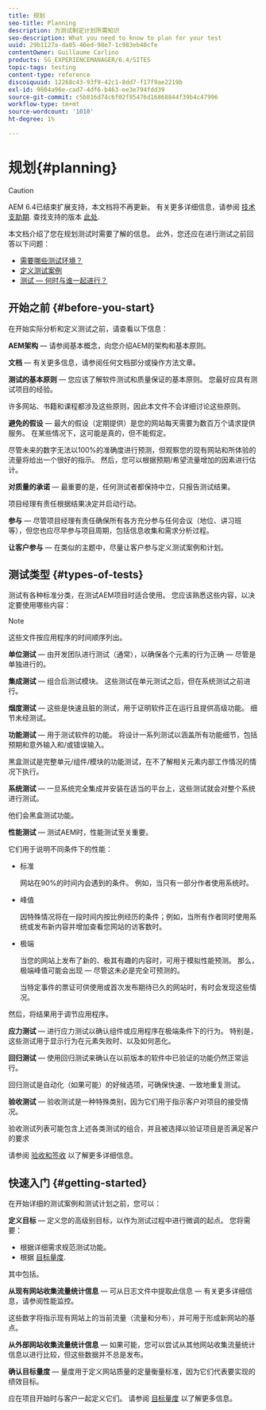 ```yaml
---
title: 规划
seo-title: Planning
description: 为测试制定计划所需知识
seo-description: What you need to know to plan for your test
uuid: 29b1127a-da85-46ed-98e7-1c983eb40cfe
contentOwner: Guillaume Carlino
products: SG_EXPERIENCEMANAGER/6.4/SITES
topic-tags: testing
content-type: reference
discoiquuid: 12268c43-93f9-42c1-8dd7-f17f9ae2219b
exl-id: 9804a96e-cad7-4df6-b463-ee3e794fdd39
source-git-commit: c5b816d74c6f02f85476d16868844f39b4c47996
workflow-type: tm+mt
source-wordcount: '1010'
ht-degree: 1%

---
```


# 规划{#planning}

>[!CAUTION]
>
>AEM 6.4已结束扩展支持，本文档将不再更新。 有关更多详细信息，请参阅 [技术支助期](https://helpx.adobe.com/cn/support/programs/eol-matrix.html). 查找支持的版本 [此处](https://experienceleague.adobe.com/docs/).

本文档介绍了您在规划测试时需要了解的信息。 此外，您还应在进行测试之前回答以下问题：

* [需要哪些测试环境？](/help/sites-developing/test-environments.md)
* [定义测试案例](/help/sites-developing/test-cases.md)
* [测试 — 何时与谁一起进行？](/help/sites-developing/when-who.md)

## 开始之前 {#before-you-start}

在开始实际分析和定义测试之前，请查看以下信息：

**AEM架构**  — 请参阅基本概念，向您介绍AEM的架构和基本原则。

**文档**  — 有关更多信息，请参阅任何文档部分或操作方法文章。

**测试的基本原则**  — 您应该了解软件测试和质量保证的基本原则。 您最好应具有测试项目的经验。

许多网站、书籍和课程都涉及这些原则，因此本文件不会详细讨论这些原则。

**避免的假设**  — 最大的假设（定期提供）是您的网站每天需要为数百万个请求提供服务。 在某些情况下，这可能是真的，但不能假定。

尽管未来的数字无法以100%的准确度进行预测，但观察您的现有网站和所体验的流量将给出一个很好的指示。 然后，您可以根据预期/希望流量增加的因素进行估计。

**对质量的承诺**  — 最重要的是，任何测试者都保持中立，只报告测试结果。

项目经理有责任根据结果决定并启动行动。

**参与**  — 尽管项目经理有责任确保所有各方充分参与任何会议（地位、讲习班等），但您也应尽早参与项目周期，包括信息收集和需求分析过程。

**让客户参与**  — 在类似的主题中，尽量让客户参与定义测试案例和计划。

## 测试类型 {#types-of-tests}

测试有各种标准分类，在测试AEM项目时适合使用。 您应该熟悉这些内容，以决定要使用哪些内容：

>[!NOTE]
>
>这些文件按应用程序的时间顺序列出。

**单位测试**  — 由开发团队进行测试（通常），以确保各个元素的行为正确 — 尽管是单独进行的。

**集成测试**  — 组合后测试模块。 这些测试在单元测试之后，但在系统测试之前进行。

**烟度测试**  — 这些是快速且脏的测试，用于证明软件正在运行且提供高级功能。 细节未经测试。

**功能测试**  — 用于测试软件的功能。 将设计一系列测试以涵盖所有功能细节，包括预期和意外输入和/或错误输入。

黑盒测试是完整单元/组件/模块的功能测试，在不了解相关元素内部工作情况的情况下执行。

**系统测试**  — 一旦系统完全集成并安装在适当的平台上，这些测试就会对整个系统进行测试。

他们会黑盒测试功能。

**性能测试**  — 测试AEM时，性能测试至关重要。

它们用于说明不同条件下的性能：

* 标准

   网站在90%的时间内会遇到的条件。 例如，当只有一部分作者使用系统时。

* 峰值

   因特殊情况将在一段时间内按比例经历的条件；例如，当所有作者同时使用系统或发布新内容并增加查看您网站的访客数时。

* 极端

   当您的网站上发布了新的、极其有趣的内容时，可用于模拟性能预测。 那么，极端峰值可能会出现 — 尽管这未必是完全可预测的。

   当特定事件的票证可供使用或首次发布期待已久的网站时，有时会发现这些情况。

然后，将结果用于调节应用程序。

**应力测试**  — 进行应力测试以确认组件或应用程序在极端条件下的行为。 特别是，这些测试用于显示行为在元素失败时、以及如何恶化。

**回归测试**  — 使用回归测试来确认在以前版本的软件中已验证的功能仍然正常运行。

回归测试是自动化（如果可能）的好候选项，可确保快速、一致地重复测试。

**验收测试**  — 验收测试是一种特殊类别，因为它们用于指示客户对项目的接受情况。

验收测试列表可能包含上述各类测试的组合，并且被选择以验证项目是否满足客户的要求

请参阅 [验收和签收](/help/sites-developing/acceptance-signoff.md) 以了解更多详细信息。

## 快速入门 {#getting-started}

在开始详细的测试案例和测试计划之前，您可以：

**定义目标**  — 定义您的高级别目标，以作为测试过程中进行微调的起点。 您将需要：

* 根据详细需求规范测试功能。
* 根据 [目标量度](/help/managing/best-practices-further-reference.md#key-performance-indicators-and-target-metrics).

其中包括。

**从现有网站收集流量统计信息**  — 可从日志文件中提取此信息 — 有关更多详细信息，请参阅性能监控。

这些数字将指示现有网站上的当前流量（流量和分布），并可用于形成新网站的基点。

**从外部网站收集流量统计信息**  — 如果可能，您可以尝试从其他网站收集流量统计信息以进行比较，但这些数据并不总是发布。

**确认目标量度**  — 量度用于定义网站质量的定量衡量标准，因为它们代表要实现的绩效目标。

应在项目开始时与客户一起定义它们。 请参阅 [目标量度](/help/sites-developing/planning.md) 以了解更多信息。

